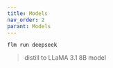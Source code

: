 ```yaml
---
title: Models
nav_order: 2
parant: Models
---
```


```
flm run deepseek
```
> distill to LLaMA 3.1 8B model